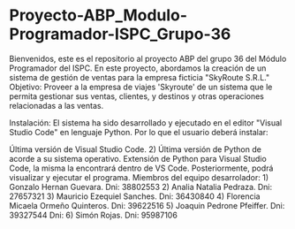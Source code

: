 # Proyecto-ABP_Modulo-Programador-ISPC_Grupo-36
Bienvenidos, este es el repositorio al proyecto ABP del grupo 36 del Módulo Programador del ISPC. En este proyecto, abordamos la creación de un sistema de gestión de ventas para la empresa ficticia "SkyRoute S.R.L."
Objetivo: Proveer a la empresa de viajes 'Skyroute' de un sistema que le permita gestionar sus ventas, clientes, y destinos y otras operaciones relacionadas a las ventas.

Instalación: El sistema ha sido desarrollado y ejecutado en el editor "Visual Studio Code" en lenguaje Python. Por lo que el usuario deberá instalar:

Última versión de Visual Studio Code. 2) Última versión de Python de acorde a su sistema operativo.
Extensión de Python para Visual Studio Code, la misma la encontrará dentro de VS Code. Posteriormente, podrá visualizar y ejecutar el programa.
Miembros del equipo desarrolador: 1) Gonzalo Hernan Guevara. Dni: 38802553 2) Analia Natalia Pedraza. Dni: 27657321 3) Mauricio Ezequiel Sanches. Dni: 36430840 4) Florencia Micaela Ormeño Quinteros. Dni: 39622516 5) Joaquin Pedrone Pfeiffer. Dni: 39327544 Dni: 6) Simón Rojas. Dni: 95987106
